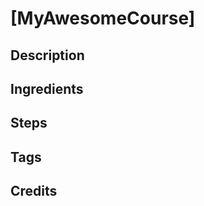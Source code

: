 <!--- Prerequisites : Create a new directory in recipes and add your files there. --->
<!--- This is how your .md files should look like --->

<!--- Title, Name of the recipe --->

# [MyAwesomeCourse]

<!--- Optional : Picture of the end result of the recipe --->
<!--- Example [Roasted Tomatosalsa](loc/of/file/in/repo.jpg) --->

## Description

  <!--- Description of why others should use this recipe --->
  <!--- Example :  
  
  Perfectly served directly from the skillet. 
  
  --->

## Ingredients

  <!--- This needs to be a bullet list with the required
    ingredients described in SI or else provide a conversion to SI
  --->
  <!--- Example with conversion: 
  
  * 6 pieces of fresh tomato (500g) 
  -->
  <!--- Example when described explicit in SI : 
  
  * 500g of fresh tomato 
  
  --->

## Steps

  <!--- Steps to recreate the receipt. Explicit described --->
  <!--- Example : 
  1. Hotten skillet to 100 degrees Celsius 
  1. Put mashed tomatoes in the skillet
  1. ....
  --->

## Tags

  <!--- Optional tags to users to search for --->
  <!---
  
  * Vegetarian
  * Snacks
  
  --->

## Credits

<!--- Optional credits --->

<!--- Lastly but not least, add to your recipe to README.md
*  [Name of Recipe](/recipes/name-of-dir/name-of-md.md)
--->
